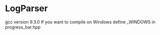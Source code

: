 # LogParser
gcc version 9.3.0
If you want to compile on Windows define _WINDOWS in progress_bar.hpp
